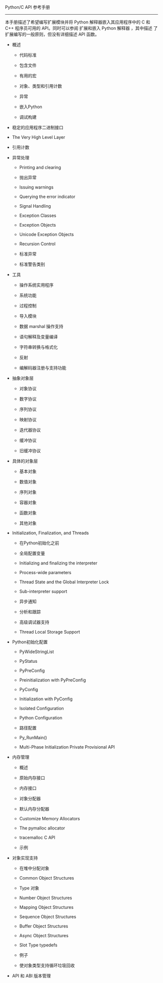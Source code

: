 Python/C API 参考手册
*********************

本手册描述了希望编写扩展模块并将 Python 解释器嵌入其应用程序中的 C 和
C++ 程序员可用的 API。同时可以参阅 扩展和嵌入 Python 解释器 ，其中描述
了扩展编写的一般原则，但没有详细描述 API 函数。

* 概述

  * 代码标准

  * 包含文件

  * 有用的宏

  * 对象、类型和引用计数

  * 异常

  * 嵌入Python

  * 调试构建

* 稳定的应用程序二进制接口

* The Very High Level Layer

* 引用计数

* 异常处理

  * Printing and clearing

  * 抛出异常

  * Issuing warnings

  * Querying the error indicator

  * Signal Handling

  * Exception Classes

  * Exception Objects

  * Unicode Exception Objects

  * Recursion Control

  * 标准异常

  * 标准警告类别

* 工具

  * 操作系统实用程序

  * 系统功能

  * 过程控制

  * 导入模块

  * 数据 marshal 操作支持

  * 语句解释及变量编译

  * 字符串转换与格式化

  * 反射

  * 编解码器注册与支持功能

* 抽象对象层

  * 对象协议

  * 数字协议

  * 序列协议

  * 映射协议

  * 迭代器协议

  * 缓冲协议

  * 旧缓冲协议

* 具体的对象层

  * 基本对象

  * 数值对象

  * 序列对象

  * 容器对象

  * 函数对象

  * 其他对象

* Initialization, Finalization, and Threads

  * 在Python初始化之前

  * 全局配置变量

  * Initializing and finalizing the interpreter

  * Process-wide parameters

  * Thread State and the Global Interpreter Lock

  * Sub-interpreter support

  * 异步通知

  * 分析和跟踪

  * 高级调试器支持

  * Thread Local Storage Support

* Python初始化配置

  * PyWideStringList

  * PyStatus

  * PyPreConfig

  * Preinitialization with PyPreConfig

  * PyConfig

  * Initialization with PyConfig

  * Isolated Configuration

  * Python Configuration

  * 路径配置

  * Py_RunMain()

  * Multi-Phase Initialization Private Provisional API

* 内存管理

  * 概述

  * 原始内存接口

  * 内存接口

  * 对象分配器

  * 默认内存分配器

  * Customize Memory Allocators

  * The pymalloc allocator

  * tracemalloc C API

  * 示例

* 对象实现支持

  * 在堆中分配对象

  * Common Object Structures

  * Type 对象

  * Number Object Structures

  * Mapping Object Structures

  * Sequence Object Structures

  * Buffer Object Structures

  * Async Object Structures

  * Slot Type typedefs

  * 例子

  * 使对象类型支持循环垃圾回收

* API 和 ABI 版本管理
